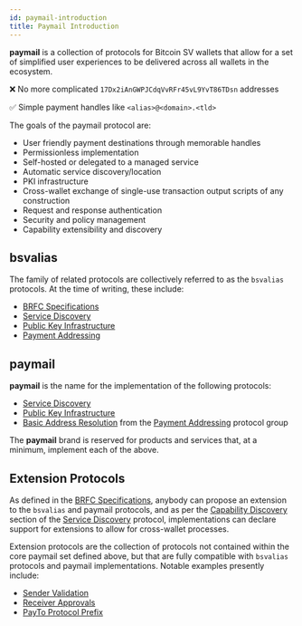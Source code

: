 ```yaml
---
id: paymail-introduction
title: Paymail Introduction
---
```


**paymail** is a collection of protocols for Bitcoin SV wallets that allow for a set of simplified user experiences to be delivered across all wallets in the ecosystem.

❌ No more complicated `17Dx2iAnGWPJCdqVvRFr45vL9YvT86TDsn` addresses

✅ Simple payment handles like `<alias>@<domain>.<tld>`

The goals of the paymail protocol are:

* User friendly payment destinations through memorable handles
* Permissionless implementation
* Self-hosted or delegated to a managed service
* Automatic service discovery/location
* PKI infrastructure
* Cross-wallet exchange of single-use transaction output scripts of any construction
* Request and response authentication
* Security and policy management
* Capability extensibility and discovery

## bsvalias

The family of related protocols are collectively referred to as the `bsvalias` protocols. At the time of writing, these include:

* [BRFC Specifications](paymail-01-brfc-specifications.md)
* [Service Discovery](paymail-02-service-discovery.md)
* [Public Key Infrastructure](paymail-03-public-key-infrastructure.md)
* [Payment Addressing](paymail-04-payment-addressing.md)

## paymail

**paymail** is the name for the implementation of the following protocols:

* [Service Discovery](paymail-02-service-discovery.md)
* [Public Key Infrastructure](paymail-03-public-key-infrastructure.md)
* [Basic Address Resolution](./paymail-04-01-basic-address-resolution.md) from the [Payment Addressing](paymail-04-payment-addressing.md) protocol group

The **paymail** brand is reserved for products and services that, at a minimum, implement each of the above.

## Extension Protocols

As defined in the [BRFC Specifications](paymail-01-brfc-specifications.md), anybody can propose an extension to the `bsvalias` and paymail protocols, and as per the [Capability Discovery](./paymail-02-02-capability-discovery.md) section of the [Service Discovery](./paymail-02-service-discovery.md) protocol, implementations can declare support for extensions to allow for cross-wallet processes.

Extension protocols are the collection of protocols not contained within the core paymail set defined above, but that are fully compatible with `bsvalias` protocols and paymail implementations. Notable examples presently include:

* [Sender Validation](./paymail-04-02-sender-validation.md)
* [Receiver Approvals](./paymail-04-03-receiver-approvals.md)
* [PayTo Protocol Prefix](./paymail-04-04-payto-protocol-prefix.md)
